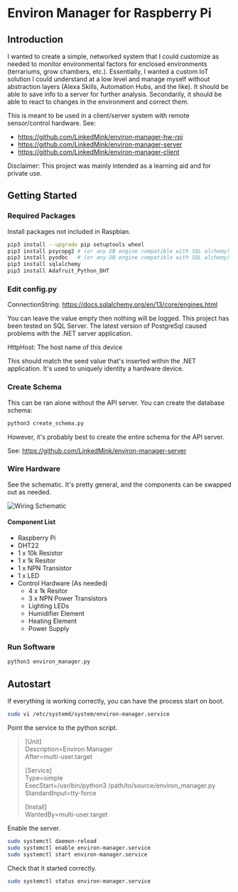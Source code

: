 # Environ Manager for Raspberry Pi

## Introduction
I wanted to create a simple, networked system that I could customize as needed 
to monitor environmental factors for enclosed environments (terrariums, grow 
chambers, etc.). Essentially, I wanted a custom IoT solution I could understand
at a low level and manage myself without abstraction layers (Alexa Skills, Automation 
Hubs, and the like). It should be able to save info to a server for further analysis. 
Secondarily, it should be able to react to changes in the environment and correct them.

This is meant to be used in a client/server system with remote sensor/control 
hardware. See:
- https://github.com/LinkedMink/environ-manager-hw-rpi
- https://github.com/LinkedMink/environ-manager-server
- https://github.com/LinkedMink/environ-manager-client

Disclaimer: This project was mainly intended as a learning aid and for private use.

## Getting Started

### Required Packages
Install packages not included in Raspbian.

```bash
pip3 install --upgrade pip setuptools wheel  
pip3 install psycopg2 # (or any DB engine compatible with SQL alchemy)  
pip3 install pyodbc   # (or any DB engine compatible with SQL alchemy)  
pip3 install sqlalchemy  
pip3 install Adafruit_Python_DHT  
```

### Edit config.py
ConnectionString: https://docs.sqlalchemy.org/en/13/core/engines.html

You can leave the value empty then nothing will be logged. This project has been tested on
SQL Server. The latest version of PostgreSql caused problems with the .NET server application.

HttpHost: The host name of this device

This should match the seed value that's inserted within the .NET application. It's used to
uniquely identity a hardware device.

### Create Schema
This can be ran alone without the API server. You can create the database schema:

```bash
python3 create_schema.py  
```

However, it's probably best to create the entire schema for the API server.

See: https://github.com/LinkedMink/environ-manager-server

### Wire Hardware
See the schematic. It's pretty general, and the components can be swapped out as needed.

![Wiring Schematic](https://github.com/LinkedMink/environ-manager-hw-rpi/tree/master/schematic/SchematicExport.png "Wiring Schematic")

#### Component List
- Raspberry Pi
- DHT22
- 1 x 10k Resistor
- 1 x 1k Resitor
- 1 x NPN Transistor
- 1 x LED
- Control Hardware (As needed)
    - 4 x 1k Resitor
    - 3 x NPN Power Transistors
    - Lighting LEDs
    - Humidifier Element
    - Heating Element
    - Power Supply

### Run Software
```bash
python3 environ_manager.py  
```

## Autostart
If everything is working correctly, you can have the process start on boot.

```bash
sudo vi /etc/systemd/system/environ-manager.service  
```

Point the service to the python script.

> [Unit]  
> Description=Environ Manager  
> After=multi-user.target  
>   
> [Service]  
> Type=simple  
> ExecStart=/usr/bin/python3 /path/to/source/environ_manager.py  
> StandardInput=tty-force  
>   
> [Install]  
> WantedBy=multi-user.target  

Enable the server.

```bash
sudo systemctl daemon-reload  
sudo systemctl enable environ-manager.service  
sudo systemctl start environ-manager.service  
```

Check that it started correctly.

```bash
sudo systemctl status environ-manager.service
```
